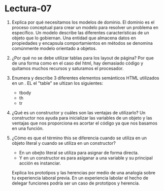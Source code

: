 # Lectura-07

1. Explica por qué necesitamos los modelos de dominio.
   El dominio es el proceso conceptual para crear un modelo para resolver un problema en específico. Un modelo describe las diferentes características de un objeto que lo gobiernan. Una entidad que almacena datos en propiedades y encapsula comportamientos en métodos se denomina comúnmente modelo orientado a objetos.

1. ¿Por qué no se debe utilizar tablas para los layout de página?
   Por que de una forma como en el caso del html, hay demasiado código y quitamos muchos recursos y saturamos el procesador.
   
3. Enumera y describe 3 diferentes elementos semánticos HTML utilizados en un <table>.
   EL el "table" se ultizan los siguientes:
   - tbody
   - th
   - tr

1. ¿Qué es un constructor y cuáles son las ventajas de utilizarlo?
   Un constructor nos ayuda para inicializar las variables de un objeto y las ventajas que nos proporciona es acortar el código ya que nos basamos en una función.
   
3. ¿Cómo es que el término this se diferencia cuando se utiliza en un objeto literal y cuando se utiliza en un constructor?
   - En un obejto literal se utiliza para asignar de forma directa.
   - Y en un constructor es para asiganar a una variable y su principal acción es instanciar. 

Explica los prototipos y las herencias por medio de una analogía sobre tu experiencia laboral previa.
En un experiencia labolar el hecho de delegar funciones podría ser un caso de prototipos y herencia.
